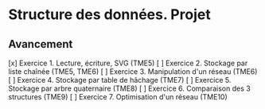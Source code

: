# Structure des données. Projet

## Avancement

[x] Exercice 1. Lecture, écriture, SVG (TME5)
[ ] Exercice 2. Stockage par liste chaînée (TME5, TME6)
[ ] Exercice 3. Manipulation d'un réseau (TME6)
[ ] Exercice 4. Stockage par table de hâchage (TME7)
[ ] Exercice 5. Stockage par arbre quaternaire (TME8)
[ ] Exercice 6. Comparaison des 3 structures (TME9)
[ ] Exercice 7. Optimisation d'un réseau (TME10)
